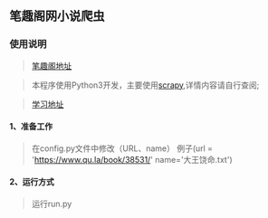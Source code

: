 ## 笔趣阁网小说爬虫

### 使用说明


> [笔趣阁地址](https://www.qu.la/)

> 本程序使用Python3开发，主要使用[scrapy](https://github.com/scrapy/scrapy),详情内容请自行查阅;

> [学习地址](https://docs.scrapy.org/en/latest/index.html)


#### 1、准备工作


> 在config.py文件中修改（URL、name）
> 例子(url = 'https://www.qu.la/book/38531/' name='大王饶命.txt')


#### 2、运行方式

> 运行run.py
